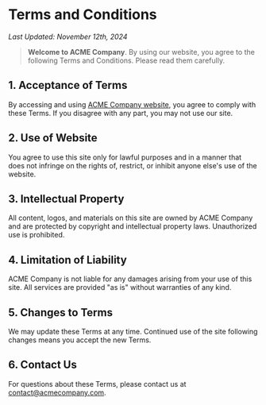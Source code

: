 # Terms and Conditions

_Last Updated: November 12th, 2024_

>**Welcome to ACME Company**. By using our website, you agree to the following Terms and Conditions. Please read them carefully.

## 1. Acceptance of Terms

By accessing and using [ACME Company website](https://acmecompany.com), you agree to comply with these Terms. If you disagree with any part, you may not use our site.

## 2. Use of Website

You agree to use this site only for lawful purposes and in a manner that does not infringe on the rights of, restrict, or inhibit anyone else's use of the website.

## 3. Intellectual Property

All content, logos, and materials on this site are owned by ACME Company and are protected by copyright and intellectual property laws. Unauthorized use is prohibited.

## 4. Limitation of Liability

ACME Company is not liable for any damages arising from your use of this site. All services are provided "as is" without warranties of any kind.

## 5. Changes to Terms

We may update these Terms at any time. Continued use of the site following changes means you accept the new Terms.

## 6. Contact Us

For questions about these Terms, please contact us at contact@acmecompany.com.

